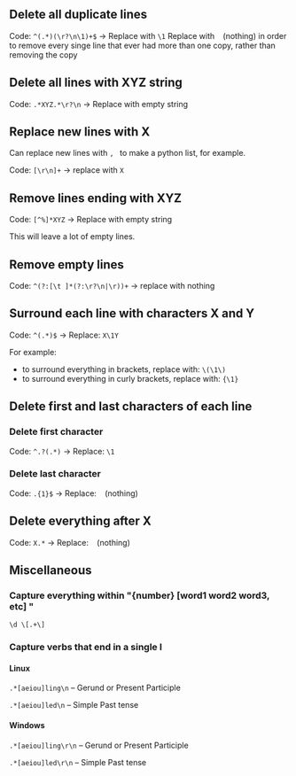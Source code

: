 ## Delete all duplicate lines
Code: `^(.*)(\r?\n\1)+$` -> Replace with `\1`
Replace with ` ` (nothing) in order to remove every singe line that ever had more than one copy, rather than removing the copy
## Delete all lines with XYZ string
Code: `.*XYZ.*\r?\n` -> Replace with empty string
## Replace new lines with X
Can replace new lines with `, ` to make a python list, for example.

Code: `[\r\n]+` -> replace with `X`
## Remove lines ending with XYZ
Code: `[^%]*XYZ` -> Replace with empty string

This will leave a lot of empty lines.
## Remove empty lines
Code: `^(?:[\t ]*(?:\r?\n|\r))+` -> replace with nothing

## Surround each line with characters X and Y
Code: `^(.*)$` -> Replace: `X\1Y`

For example:
* to surround everything in brackets, replace with: `\(\1\)`
* to surround everything in curly brackets, replace with: `{\1}`

## Delete first and last characters of each line
### Delete first character
Code: `^.?(.*)` -> Replace: `\1`
### Delete last character
Code: `.{1}$` -> Replace: ` ` (nothing)

## Delete everything after X
Code: `X.*` -> Replace: ` ` (nothing)

## Miscellaneous
### Capture everything within "{number} [word1 word2 word3, etc] "
`\d \[.+\] `
### Capture verbs that end in a single l
#### Linux
`.*[aeiou]ling\n` – Gerund or Present Participle

`.*[aeiou]led\n` – Simple Past tense
#### Windows
`.*[aeiou]ling\r\n` – Gerund or Present Participle

`.*[aeiou]led\r\n` – Simple Past tense
